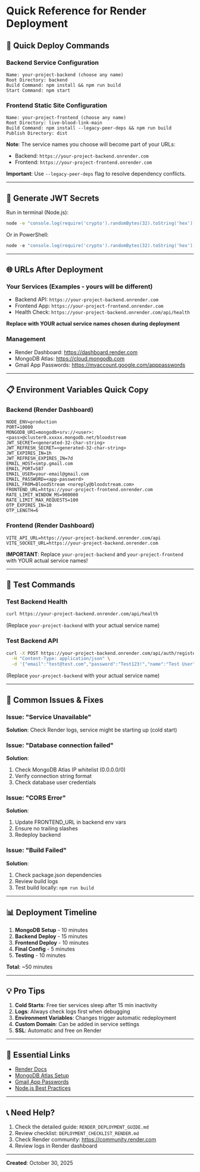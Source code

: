 # Quick Reference for Render Deployment

## 🎯 Quick Deploy Commands

### Backend Service Configuration
```
Name: your-project-backend (choose any name)
Root Directory: backend
Build Command: npm install && npm run build
Start Command: npm start
```

### Frontend Static Site Configuration
```
Name: your-project-frontend (choose any name)
Root Directory: live-blood-link-main
Build Command: npm install --legacy-peer-deps && npm run build
Publish Directory: dist
```

**Note**: The service names you choose will become part of your URLs:
- Backend: `https://your-project-backend.onrender.com`
- Frontend: `https://your-project-frontend.onrender.com`

**Important**: Use `--legacy-peer-deps` flag to resolve dependency conflicts.

---

## 🔑 Generate JWT Secrets

Run in terminal (Node.js):
```bash
node -e "console.log(require('crypto').randomBytes(32).toString('hex'))"
```

Or in PowerShell:
```powershell
node -e "console.log(require('crypto').randomBytes(32).toString('hex'))"
```

---

## 🌐 URLs After Deployment

### Your Services (Examples - yours will be different)
- Backend API: `https://your-project-backend.onrender.com`
- Frontend App: `https://your-project-frontend.onrender.com`
- Health Check: `https://your-project-backend.onrender.com/api/health`

**Replace with YOUR actual service names chosen during deployment**

### Management
- Render Dashboard: https://dashboard.render.com
- MongoDB Atlas: https://cloud.mongodb.com
- Gmail App Passwords: https://myaccount.google.com/apppasswords

---

## 📋 Environment Variables Quick Copy

### Backend (Render Dashboard)
```
NODE_ENV=production
PORT=10000
MONGODB_URI=mongodb+srv://<user>:<pass>@cluster0.xxxxx.mongodb.net/bloodstream
JWT_SECRET=<generated-32-char-string>
JWT_REFRESH_SECRET=<generated-32-char-string>
JWT_EXPIRES_IN=1h
JWT_REFRESH_EXPIRES_IN=7d
EMAIL_HOST=smtp.gmail.com
EMAIL_PORT=587
EMAIL_USER=your-email@gmail.com
EMAIL_PASSWORD=<app-password>
EMAIL_FROM=BloodStream <noreply@bloodstream.com>
FRONTEND_URL=https://your-project-frontend.onrender.com
RATE_LIMIT_WINDOW_MS=900000
RATE_LIMIT_MAX_REQUESTS=100
OTP_EXPIRES_IN=10
OTP_LENGTH=6
```

### Frontend (Render Dashboard)
```
VITE_API_URL=https://your-project-backend.onrender.com/api
VITE_SOCKET_URL=https://your-project-backend.onrender.com
```

**IMPORTANT**: Replace `your-project-backend` and `your-project-frontend` with YOUR actual service names!

---

## 🧪 Test Commands

### Test Backend Health
```bash
curl https://your-project-backend.onrender.com/api/health
```
(Replace `your-project-backend` with your actual service name)

### Test Backend API
```bash
curl -X POST https://your-project-backend.onrender.com/api/auth/register \
  -H "Content-Type: application/json" \
  -d '{"email":"test@test.com","password":"Test123!","name":"Test User"}'
```
(Replace `your-project-backend` with your actual service name)

---

## 🚨 Common Issues & Fixes

### Issue: "Service Unavailable"
**Solution**: Check Render logs, service might be starting up (cold start)

### Issue: "Database connection failed"
**Solution**: 
1. Check MongoDB Atlas IP whitelist (0.0.0.0/0)
2. Verify connection string format
3. Check database user credentials

### Issue: "CORS Error"
**Solution**: 
1. Update FRONTEND_URL in backend env vars
2. Ensure no trailing slashes
3. Redeploy backend

### Issue: "Build Failed"
**Solution**:
1. Check package.json dependencies
2. Review build logs
3. Test build locally: `npm run build`

---

## 📊 Deployment Timeline

1. **MongoDB Setup** - 10 minutes
2. **Backend Deploy** - 15 minutes
3. **Frontend Deploy** - 10 minutes
4. **Final Config** - 5 minutes
5. **Testing** - 10 minutes

**Total**: ~50 minutes

---

## 💡 Pro Tips

1. **Cold Starts**: Free tier services sleep after 15 min inactivity
2. **Logs**: Always check logs first when debugging
3. **Environment Variables**: Changes trigger automatic redeployment
4. **Custom Domain**: Can be added in service settings
5. **SSL**: Automatic and free on Render

---

## 🔗 Essential Links

- [Render Docs](https://render.com/docs)
- [MongoDB Atlas Setup](https://docs.atlas.mongodb.com/getting-started/)
- [Gmail App Passwords](https://support.google.com/accounts/answer/185833)
- [Node.js Best Practices](https://github.com/goldbergyoni/nodebestpractices)

---

## 📞 Need Help?

1. Check the detailed guide: `RENDER_DEPLOYMENT_GUIDE.md`
2. Review checklist: `DEPLOYMENT_CHECKLIST_RENDER.md`
3. Check Render community: https://community.render.com
4. Review logs in Render dashboard

---

**Created**: October 30, 2025
